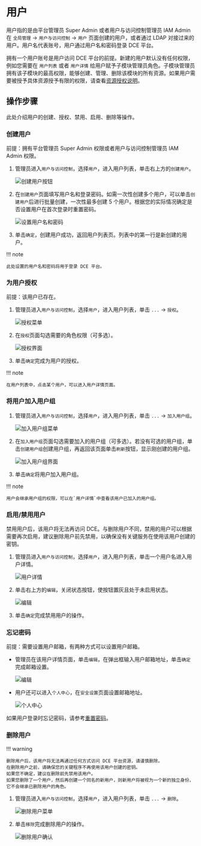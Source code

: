 # 用户

用户指的是由平台管理员 Super Admin 或者用户与访问控制管理员 IAM Admin 在 `全局管理` -> `用户与访问控制` -> `用户` 页面创建的用户，或者通过 LDAP 对接过来的用户。用户名代表账号，用户通过用户名和密码登录 DCE 平台。

拥有一个用户账号是用户访问 DCE 平台的前提。新建的用户默认没有任何权限，例如您需要在 `用户列表` 或者 `用户详情` 给用户赋予子模块管理员角色。子模块管理员拥有该子模块的最高权限，能够创建、管理、删除该模块的所有资源。如果用户需要被授予具体资源授予有限的权限，请查看[资源授权说明](#为用户授权)。

## 操作步骤

此处介绍用户的创建、授权、禁用、启用、删除等操作。

### 创建用户

前提：拥有平台管理员 Super Admin 权限或者用户与访问控制管理员 IAM Admin 权限。

1. 管理员进入`用户与访问控制`，选择`用户`，进入用户列表，单击右上方的`创建用户`。

    ![创建用户按钮](../../images/createuser01.png)

2. 在`创建用户`页面填写用户名和登录密码。如需一次性创建多个用户，可以单击`创建用户`后进行批量创建，一次性最多创建 5 个用户。根据您的实际情况确定是否设置用户在首次登录时重置密码。

    ![设置用户名和密码](../../images/createuser02.png)

3. 单击`确定`，创建用户成功，返回用户列表页。列表中的第一行是新创建的用户。

!!! note

    此处设置的用户名和密码将用于登录 DCE 平台。

### 为用户授权

前提：该用户已存在。

1. 管理员进入`用户与访问控制`，选择`用户`，进入用户列表，单击 `...` -> `授权`。

    ![授权菜单](../../images/authorize01.png)

2. 在`授权`页面勾选需要的角色权限（可多选）。

    ![授权界面](../../images/authorize02.png)

3. 单击`确定`完成为用户的授权。

!!! note

    在用户列表中，点击某个用户，可以进入用户详情页面。

### 将用户加入用户组

1. 管理员进入`用户与访问控制`，选择`用户`，进入用户列表，单击 `...` -> `加入用户组`。

    ![加入用户组菜单](../../images/joingroup01.png)

2. 在`加入用户组`页面勾选需要加入的用户组（可多选）。若没有可选的用户组，单击`创建用户组`创建用户组，再返回该页面单击`刷新`按钮，显示刚创建的用户组。

    ![加入用户组界面](../../images/joingroup02.png)

3. 单击`确定`将用户加入用户组。

!!! note

    用户会继承用户组的权限，可以在`用户详情`中查看该用户已加入的用户组。

### 启用/禁用用户

禁用用户后，该用户将无法再访问 DCE。与删除用户不同，禁用的用户可以根据需要再次启用，建议删除用户前先禁用，以确保没有关键服务在使用该用户创建的密钥。

1. 管理员进入`用户与访问控制`，选择`用户`，进入用户列表，单击一个用户名进入用户详情。

    ![用户详情](../../images/createuser03.png)

2. 单击右上方的`编辑`，关闭状态按钮，使按钮置灰且处于未启用状态。

    ![编辑](../../images/enableuser.png)

3. 单击`确定`完成禁用用户的操作。

### 忘记密码

前提：需要设置用户邮箱，有两种方式可以设置用户邮箱。

- 管理员在该用户详情页面，单击`编辑`，在弹出框输入用户邮箱地址，单击`确定`完成邮箱设置。

    ![编辑](../../images/enableuser.png)

- 用户还可以进入`个人中心`，在`安全设置`页面设置邮箱地址。

    ![个人中心](../../images/mailbox.png)

如果用户登录时忘记密码，请参考[重置密码](../../06Troubleshooting/password.md)。

### 删除用户

!!! warning

    删除用户后，该用户将无法再通过任何方式访问 DCE 平台资源，请谨慎删除。
    在删除用户之前，请确保您的关键程序不再使用该用户创建的密钥。
    如果您不确定，建议在删除前先禁用该用户。
    如果您删除了一个用户，然后再创建一个同名的新用户，则新用户将被视为一个新的独立身份，它不会继承已删除用户的角色。

1. 管理员进入`用户与访问控制`，选择`用户`，进入用户列表，单击 `...` -> `删除`。

    ![删除用户菜单](../../images/deleteuser01.png)

2. 单击`移除`完成删除用户的操作。

    ![删除用户确认](../../images/deleteuser02.png)
